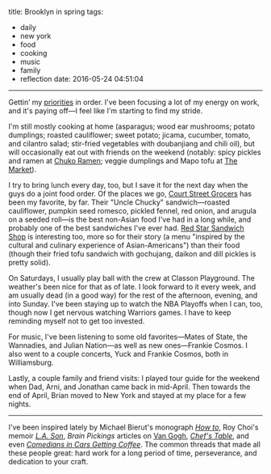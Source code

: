 title: Brooklyn in spring
tags:
  - daily
  - new york
  - food
  - cooking
  - music
  - family
  - reflection
date: 2016-05-24 04:51:04
---

Gettin’ my [priorities](/2014/most-important/) in order. I've been focusing a lot of my energy on work, and it's paying off—I feel like I'm starting to find my stride.

I'm still mostly cooking at home (asparagus; wood ear mushrooms; potato dumplings; roasted cauliflower; sweet potato; jicama, cucumber, tomato, and cilantro salad; stir-fried vegetables with doubanjiang and chili oil), but will occasionally eat out with friends on the weekend (notably: spicy pickles and ramen at [Chuko Ramen](http://barchuko.com/bar-chuko-menu/); veggie dumplings and Mapo tofu at [The Market](http://www.themarket372.info/menu/)).

I try to bring lunch every day, too, but I save it for the next day when the guys do a joint food order. Of the places we go, [Court Street Grocers](http://www.courtstreetgrocers.com/menu-csg/) has been my favorite, by far. Their "Uncle Chucky" sandwich—roasted cauliflower, pumpkin seed romesco, pickled fennel, red onion, and arugula on a seeded roll—is the best non-Asian food I've had in a long while, and probably one of the best sandwiches I've ever had. [Red Star Sandwich Shop](http://www.redstarbk.com/) is interesting too, more so for their story (a menu "inspired by the cultural and culinary experience of Asian-Americans") than their food (though their fried tofu sandwich with gochujang, daikon and dill pickles is pretty solid).

On Saturdays, I usually play ball with the crew at Classon Playground. The weather's been nice for that as of late. I look forward to it every week, and am usually dead (in a good way) for the rest of the afternoon, evening, and into Sunday. I've been staying up to watch the NBA Playoffs when I can, too, though now I get nervous watching Warriors games. I have to keep reminding myself not to get too invested.

For music, I've been listening to some old favorites—Mates of State, the Wannadies, and Julian Nation—as well as new ones—Frankie Cosmos. I also went to a couple concerts, Yuck and Frankie Cosmos, both in Williamsburg.

Lastly, a couple family and friend visits: I played tour guide for the weekend when Dad, Arni, and Jonathan came back in mid-April. Then towards the end of April, Brian moved to New York and stayed at my place for a few nights.

---
I've been inspired lately by Michael Bierut's monograph [*How to*](https://www.amazon.com/Graphic-Design-Things-Explain-Better/dp/0062413902), Roy Choi's memoir [*L.A. Son*](https://www.amazon.com/L-Son-Life-City/dp/0062202634), *Brain Pickings* articles on [Van Gogh](https://www.brainpickings.org/2014/12/01/van-gogh-purpose-letter/), [*Chef's Table*](https://en.wikipedia.org/wiki/Chef%27s_Table), and even [*Comedians in Cars Getting Coffee*](https://en.wikipedia.org/wiki/Comedians_in_Cars_Getting_Coffee). The common threads that made all these people great: hard work for a long period of time, perseverance, and dedication to your craft.

